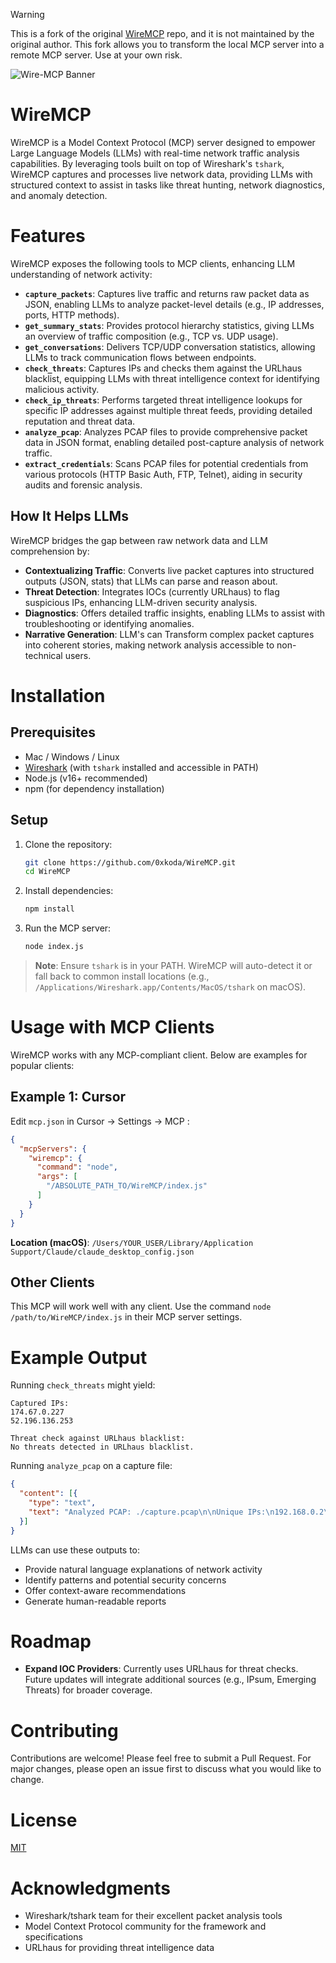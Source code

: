 > [!WARNING]
> This is a fork of the original [WireMCP](https://github.com/0xKoda/WireMCP) repo, and it is not maintained by the original author. This fork allows you to transform the local MCP server into a remote MCP server. Use at your own risk.


![Wire-MCP Banner](Wire-MCP.png)


# WireMCP
WireMCP is a Model Context Protocol (MCP) server designed to empower Large Language Models (LLMs) with real-time network traffic analysis capabilities. By leveraging tools built on top of Wireshark's `tshark`, WireMCP captures and processes live network data, providing LLMs with structured context to assist in tasks like threat hunting, network diagnostics, and anomaly detection.

# Features
WireMCP exposes the following tools to MCP clients, enhancing LLM understanding of network activity:

- **`capture_packets`**: Captures live traffic and returns raw packet data as JSON, enabling LLMs to analyze packet-level details (e.g., IP addresses, ports, HTTP methods).
- **`get_summary_stats`**: Provides protocol hierarchy statistics, giving LLMs an overview of traffic composition (e.g., TCP vs. UDP usage).
- **`get_conversations`**: Delivers TCP/UDP conversation statistics, allowing LLMs to track communication flows between endpoints.
- **`check_threats`**: Captures IPs and checks them against the URLhaus blacklist, equipping LLMs with threat intelligence context for identifying malicious activity.
- **`check_ip_threats`**: Performs targeted threat intelligence lookups for specific IP addresses against multiple threat feeds, providing detailed reputation and threat data.
- **`analyze_pcap`**: Analyzes PCAP files to provide comprehensive packet data in JSON format, enabling detailed post-capture analysis of network traffic.
- **`extract_credentials`**: Scans PCAP files for potential credentials from various protocols (HTTP Basic Auth, FTP, Telnet), aiding in security audits and forensic analysis.


## How It Helps LLMs
WireMCP bridges the gap between raw network data and LLM comprehension by:
- **Contextualizing Traffic**: Converts live packet captures into structured outputs (JSON, stats) that LLMs can parse and reason about.
- **Threat Detection**: Integrates IOCs (currently URLhaus) to flag suspicious IPs, enhancing LLM-driven security analysis.
- **Diagnostics**: Offers detailed traffic insights, enabling LLMs to assist with troubleshooting or identifying anomalies.
- **Narrative Generation**: LLM's can Transform complex packet captures into coherent stories, making network analysis accessible to non-technical users.

# Installation

## Prerequisites
- Mac / Windows / Linux
- [Wireshark](https://www.wireshark.org/download.html) (with `tshark` installed and accessible in PATH)
- Node.js (v16+ recommended)
- npm (for dependency installation)

## Setup
1. Clone the repository:
   ```bash
   git clone https://github.com/0xkoda/WireMCP.git
   cd WireMCP
   ```

2. Install dependencies:
   ```bash
   npm install
   ```

3. Run the MCP server:
   ```bash
   node index.js
   ```

> **Note**: Ensure `tshark` is in your PATH. WireMCP will auto-detect it or fall back to common install locations (e.g., `/Applications/Wireshark.app/Contents/MacOS/tshark` on macOS).

# Usage with MCP Clients

WireMCP works with any MCP-compliant client. Below are examples for popular clients:

## Example 1: Cursor

Edit `mcp.json` in Cursor -> Settings -> MCP :

```json
{
  "mcpServers": {
    "wiremcp": {
      "command": "node",
      "args": [
        "/ABSOLUTE_PATH_TO/WireMCP/index.js"
      ]
    }
  }
}
```

**Location (macOS)**: `/Users/YOUR_USER/Library/Application Support/Claude/claude_desktop_config.json`

## Other Clients

This MCP will work well with any client. Use the command `node /path/to/WireMCP/index.js` in their MCP server settings.

# Example Output

Running `check_threats` might yield:

```
Captured IPs:
174.67.0.227
52.196.136.253

Threat check against URLhaus blacklist:
No threats detected in URLhaus blacklist.
```

Running `analyze_pcap` on a capture file:

```json
{
  "content": [{
    "type": "text",
    "text": "Analyzed PCAP: ./capture.pcap\n\nUnique IPs:\n192.168.0.2\n192.168.0.1\n\nProtocols:\neth:ethertype:ip:tcp\neth:ethertype:ip:tcp:telnet\n\nPacket Data:\n[{\"layers\":{\"frame.number\":[\"1\"],\"ip.src\":[\"192.168.0.2\"],\"ip.dst\":[\"192.168.0.1\"],\"tcp.srcport\":[\"1550\"],\"tcp.dstport\":[\"23\"]}}]"
  }]
}
```


LLMs can use these outputs to:
- Provide natural language explanations of network activity
- Identify patterns and potential security concerns
- Offer context-aware recommendations
- Generate human-readable reports

# Roadmap

- **Expand IOC Providers**: Currently uses URLhaus for threat checks. Future updates will integrate additional sources (e.g., IPsum, Emerging Threats) for broader coverage.


# Contributing

Contributions are welcome! Please feel free to submit a Pull Request. For major changes, please open an issue first to discuss what you would like to change.

# License

[MIT](LICENSE)

# Acknowledgments

- Wireshark/tshark team for their excellent packet analysis tools
- Model Context Protocol community for the framework and specifications
- URLhaus for providing threat intelligence data
